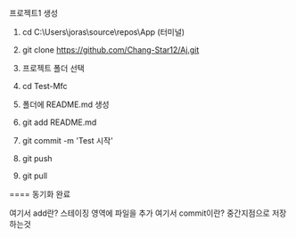 프로젝트1 생성 

1. cd C:\Users\joras\source\repos\App (터미널)
2. git clone https://github.com/Chang-Star12/Aj.git

3. 프로젝트 폴더 선택  
4. cd Test-Mfc
5. 폴더에 README.md 생성
6. git add README.md
7. git commit -m 'Test 시작'
8. git push
0. git pull 

==== 동기화 완료

여기서 add란? 스테이징 영역에 파일을 추가
여기서 commit이란? 중간지점으로 저장하는것

